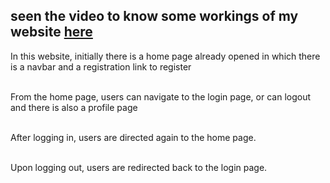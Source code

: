 <h2>seen the video to know some workings of my website <a href="https://github.com/user-attachments/assets/d6df2394-c841-4ae7-a426-b97ed72ccd47">here</a></h2>
<p>In this website, initially there is a home page already opened in which there is a navbar and a registration link to register<br><br>

From the home page, users can navigate to the login page, or can logout and there is also a profile page<br><br>

After logging in, users are directed again to the home page.<br><br>

Upon logging out, users are redirected back to the login page.<br>
</p>
